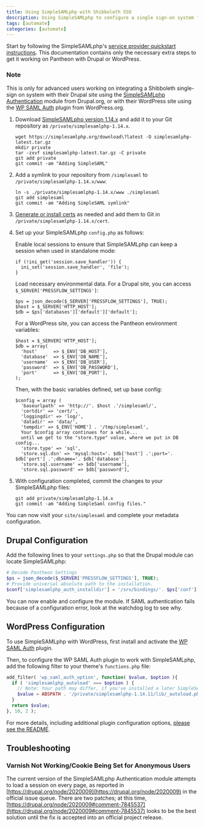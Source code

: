 ```yaml
---
title: Using SimpleSAMLphp with Shibboleth SSO
description: Using SimpleSAMLphp to configure a single sign-on system for your Drupal or WordPress site.
tags: [automate]
categories: [automate]
---
```

Start by following the SimpleSAMLphp's [service provider quickstart instructions](https://simplesamlphp.org/docs/1.14/simplesamlphp-sp). This documentation contains only the necessary extra steps to get it working on Pantheon with Drupal or WordPress.

<div class="alert alert-info" role="alert">
  <h3 class="info">Note</h3>
  <p>This is only for advanced users working on integrating a Shibboleth single-sign on system with their Drupal site using the <a href="http://drupal.org/project/simplesamlphp_auth">SimpleSAMLphp Authentication</a> module from Drupal.org, or with their WordPress site using the <a href="https://wordpress.org/plugins/wp-saml-auth/">WP SAML Auth</a> plugin from WordPress.org.</p>
</div>

1. Download [SimpleSAMLphp version 1.14.x](https://simplesamlphp.org/) and add it to your Git repository as `/private/simplesamlphp-1.14.x`.

    ```
    wget https://simplesamlphp.org/download\?latest -O simplesamlphp-latest.tar.gz
    mkdir private
    tar -zxvf simplesamlphp-latest.tar.gz -C private
    git add private
    git commit -am "Adding SimpleSAML"
    ```

2. Add a symlink to your repository from `/simplesaml` to `/private/simplesamlphp-1.14.x/www`:

    ```
    ln -s ./private/simplesamlphp-1.14.x/www ./simplesaml
    git add simplesaml
    git commit -am "Adding SimpleSAML symlink"
    ```
3. [Generate or install certs](http://simplesamlphp.org/docs/1.9/simplesamlphp-sp#section_1_1) as needed and add them to Git in `/private/simplesamlphp-1.14.x/cert`.
4. Set up your SimpleSAMLphp `config.php` as follows:

    Enable local sessions to ensure that SimpleSAMLphp can keep a session when used in standalone mode:

    ```
    if (!ini_get('session.save_handler')) {
      ini_set('session.save_handler', 'file');
    }
    ```

    Load necessary environmental data. For a Drupal site, you can access `$_SERVER['PRESSFLOW_SETTINGS']`:

    ```
    $ps = json_decode($_SERVER['PRESSFLOW_SETTINGS'], TRUE);
    $host = $_SERVER['HTTP_HOST'];
    $db = $ps['databases']['default']['default'];
    ```

    For a WordPress site, you can access the Pantheon environment variables:

    ```
    $host = $_SERVER['HTTP_HOST'];
    $db = array(
      'host'      => $_ENV['DB_HOST'],
      'database'  => $_ENV['DB_NAME'],
      'username'  => $_ENV['DB_USER'],
      'password'  => $_ENV['DB_PASSWORD'],
      'port'      => $_ENV['DB_PORT'],
    );
    ```

    Then, with the basic variables defined, set up base config:

    ```
    $config = array (
      'baseurlpath' => 'http://'. $host .'/simplesaml/',
      'certdir' => 'cert/',
      'loggingdir' => 'log/',
      'datadir' => 'data/',
      'tempdir' => $_ENV['HOME'] . '/tmp/simplesaml',
      Your $config array continues for a while...
      until we get to the "store.type" value, where we put in DB config...
      'store.type' => 'sql',
      'store.sql.dsn' => 'mysql:host='. $db['host'] .';port='. $db['port'] .';dbname='. $db['database'],
      'store.sql.username' => $db['username'],
      'store.sql.password' => $db['password'],
    ```

5. With configuration completed, commit the changes to your SimpleSAMLphp files:

    ```
    git add private/simplesamlphp-1.14.x
    git commit -am "Adding SimpleSaml config files."
    ```

You can now visit your `site/simplesaml` and complete your metadata configuration.

## Drupal Configuration

Add the following lines to your `settings.php` so that the Drupal module can locate SimpleSAMLphp:

```php
# Decode Pantheon Settings
$ps = json_decode($_SERVER['PRESSFLOW_SETTINGS'], TRUE);
# Provide universal absolute path to the installation.
$conf['simplesamlphp_auth_installdir'] = '/srv/bindings/'. $ps['conf']['pantheon_binding'] .'/code/private/simplesamlphp-1.14.x';
```

You can now enable and configure the module. If SAML authentication fails because of a configuration error, look at the watchdog log to see why.

## WordPress Configuration

To use SimpleSAMLphp with WordPress, first install and activate the [WP SAML Auth](https://wordpress.org/plugins/wp-saml-auth/) plugin.

Then, to configure the WP SAML Auth plugin to work with SimpleSAMLphp, add the following filter to your theme's `functions.php` file:

```php
add_filter( 'wp_saml_auth_option', function( $value, $option ){
  if ( 'simplesamlphp_autoload' === $option ) {
    // Note: Your path may differ, if you've installed a later SimpleSAMLphp version
    $value = ABSPATH . '/private/simplesamlphp-1.14.11/lib/_autoload.php';
  }
  return $value;
}, 10, 2 );
```

For more details, including additional plugin configuration options, [please see the README](https://github.com/pantheon-systems/wp-saml-auth/blob/master/README.md).

## Troubleshooting
### Varnish Not Working/Cookie Being Set for Anonymous Users

The current version of the SimpleSAMLphp Authentication module attempts to load a session on every page, as reported in [https://drupal.org/node/2020009](https://drupal.org/node/2020009) in the official issue queue. There are two patches; at this time, [https://drupal.org/node/2020009#comment-7845537](https://drupal.org/node/2020009#comment-7845537) looks to be the best solution until the fix is accepted into an official project release.
